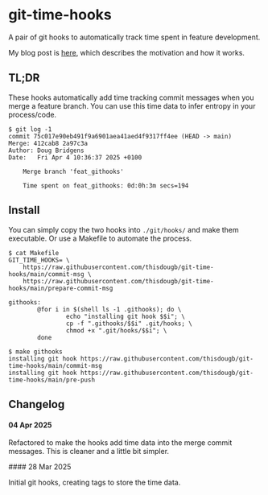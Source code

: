 # git-time-hooks

A pair of git hooks to automatically track time spent in feature development.

My blog post is [here](https://doocot.sh/blog/2025/03/28/time-tracking-with-git), which describes the motivation and how it works.

## TL;DR

These hooks automatically add time tracking commit messages when you merge a feature branch.
You can use this time data to infer entropy in your process/code.

```
$ git log -1
commit 75c017e90eb491f9a6901aea41aed4f9317ff4ee (HEAD -> main)
Merge: 412cab8 2a97c3a
Author: Doug Bridgens 
Date:   Fri Apr 4 10:36:37 2025 +0100

    Merge branch 'feat_githooks'
    
    Time spent on feat_githooks: 0d:0h:3m secs=194
```

## Install

You can simply copy the two hooks into `./git/hooks/` and make them executable.
Or use a Makefile to automate the process.

```
$ cat Makefile 
GIT_TIME_HOOKS= \
	https://raw.githubusercontent.com/thisdougb/git-time-hooks/main/commit-msg \
	https://raw.githubusercontent.com/thisdougb/git-time-hooks/main/prepare-commit-msg

githooks:
        @for i in $(shell ls -1 .githooks); do \
                echo "installing git hook $$i"; \
                cp -f ".githooks/$$i" .git/hooks; \
                chmod +x ".git/hooks/$$i"; \
        done

$ make githooks
installing git hook https://raw.githubusercontent.com/thisdougb/git-time-hooks/main/commit-msg
installing git hook https://raw.githubusercontent.com/thisdougb/git-time-hooks/main/pre-push
```

## Changelog

#### 04 Apr 2025

Refactored to make the hooks add time data into the merge commit messages.
This is cleaner and a little bit simpler.

#### 28 Mar 2025

Initial git hooks, creating tags to store the time data.
